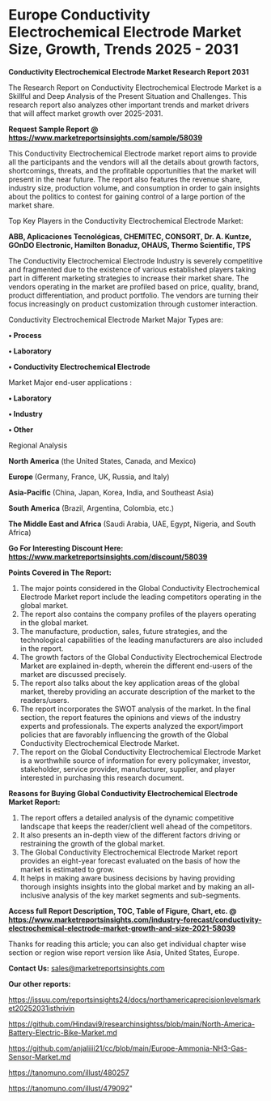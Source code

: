   # Europe Conductivity Electrochemical Electrode Market Size, Growth, Trends 2025 - 2031

<strong>Conductivity Electrochemical Electrode Market Research Report 2031</strong>

The Research Report on Conductivity Electrochemical Electrode Market is a Skillful and Deep Analysis of the Present Situation and Challenges. This research report also analyzes other important trends and market drivers that will affect market growth over 2025-2031.

<strong>Request Sample Report @ <a href=https://www.marketreportsinsights.com/sample/58039>https://www.marketreportsinsights.com/sample/58039</a></strong>

This Conductivity Electrochemical Electrode market report aims to provide all the participants and the vendors will all the details about growth factors, shortcomings, threats, and the profitable opportunities that the market will present in the near future. The report also features the revenue share, industry size, production volume, and consumption in order to gain insights about the politics to contest for gaining control of a large portion of the market share.

Top Key Players in the Conductivity Electrochemical Electrode Market:

<strong>ABB, Aplicaciones Tecnológicas, CHEMITEC, CONSORT, Dr. A. Kuntze, GOnDO Electronic, Hamilton Bonaduz, OHAUS, Thermo Scientific, TPS</strong>

The Conductivity Electrochemical Electrode Industry is severely competitive and fragmented due to the existence of various established players taking part in different marketing strategies to increase their market share. The vendors operating in the market are profiled based on price, quality, brand, product differentiation, and product portfolio. The vendors are turning their focus increasingly on product customization through customer interaction.

Conductivity Electrochemical Electrode Market Major Types are:

<strong>• Process

• Laboratory

• Conductivity Electrochemical Electrode</strong>

Market Major end-user applications :

<strong>• Laboratory

• Industry

• Other</strong>

Regional Analysis

</u><strong><b>North America</b></strong> (the United States, Canada, and Mexico)

<strong><b>Europe </b></strong>(Germany, France, UK, Russia, and Italy)

<strong><b>Asia-Pacific</b></strong> (China, Japan, Korea, India, and Southeast Asia)

<strong><b>South America</b></strong> (Brazil, Argentina, Colombia, etc.)

<strong><b>The Middle East and Africa</b></strong> (Saudi Arabia, UAE, Egypt, Nigeria, and South Africa)

<strong>Go For Interesting Discount Here: <a href=https://www.marketreportsinsights.com/discount/58039>https://www.marketreportsinsights.com/discount/58039</a></strong>

<strong>Points Covered in The Report:</strong>
<ol>
  <li>The major points considered in the Global Conductivity Electrochemical Electrode Market report include the leading competitors operating in the global market.</li>
  <li>The report also contains the company profiles of the players operating in the global market.</li>
  <li>The manufacture, production, sales, future strategies, and the technological capabilities of the leading manufacturers are also included in the report.</li>
  <li>The growth factors of the Global Conductivity Electrochemical Electrode Market are explained in-depth, wherein the different end-users of the market are discussed precisely.</li>
  <li>The report also talks about the key application areas of the global market, thereby providing an accurate description of the market to the readers/users.</li>
  <li>The report incorporates the SWOT analysis of the market. In the final section, the report features the opinions and views of the industry experts and professionals. The experts analyzed the export/import policies that are favorably influencing the growth of the Global Conductivity Electrochemical Electrode Market.</li>
  <li>The report on the Global Conductivity Electrochemical Electrode Market is a worthwhile source of information for every policymaker, investor, stakeholder, service provider, manufacturer, supplier, and player interested in purchasing this research document.</li>
</ol>
<strong>Reasons for Buying Global Conductivity Electrochemical Electrode Market Report:</strong>

<ol>
  <li>The report offers a detailed analysis of the dynamic competitive landscape that keeps the reader/client well ahead of the competitors.</li>
  <li>It also presents an in-depth view of the different factors driving or restraining the growth of the global market.</li>
  <li>The Global Conductivity Electrochemical Electrode Market report provides an eight-year forecast evaluated on the basis of how the market is estimated to grow.</li>
  <li>It helps in making aware business decisions by having providing thorough insights insights into the global market and by making an all-inclusive analysis of the key market segments and sub-segments.</li>
</ol>
<strong>Access full Report Description, TOC, Table of Figure, Chart, etc. @ <a href=https://www.marketreportsinsights.com/industry-forecast/conductivity-electrochemical-electrode-market-growth-and-size-2021-58039>https://www.marketreportsinsights.com/industry-forecast/conductivity-electrochemical-electrode-market-growth-and-size-2021-58039</a></strong>


Thanks for reading this article; you can also get individual chapter wise section or region wise report version like Asia, United States, Europe.

<strong>Contact Us:</strong>
sales@marketreportsinsights.com

<strong>Our other reports:</strong>

<a href=https://issuu.com/reportsinsights24/docs/northamericaprecisionlevelsmarket20252031isthrivin>https://issuu.com/reportsinsights24/docs/northamericaprecisionlevelsmarket20252031isthrivin</a>

<a href=https://github.com/Hindavi9/researchinsightss/blob/main/North-America-Battery-Electric-Bike-Market.md>https://github.com/Hindavi9/researchinsightss/blob/main/North-America-Battery-Electric-Bike-Market.md</a>

<a href=https://github.com/anjaliiii21/cc/blob/main/Europe-Ammonia-NH3-Gas-Sensor-Market.md>https://github.com/anjaliiii21/cc/blob/main/Europe-Ammonia-NH3-Gas-Sensor-Market.md</a>

<a href=https://tanomuno.com/illust/480257>https://tanomuno.com/illust/480257</a>

<a href=https://tanomuno.com/illust/479092>https://tanomuno.com/illust/479092</a>"
